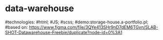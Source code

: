 ﻿# data-warehouse

#technologies:
#html;
#JS;
#scss;
#demo:storage-house.a-portfolio.pl;
#based on: https://www.figma.com/file/3QYe413SHr9nD7dEM6TGvn/SLAB-SHOT-Datawarehouse-Freebie/duplicate?node-id=0%3A1
